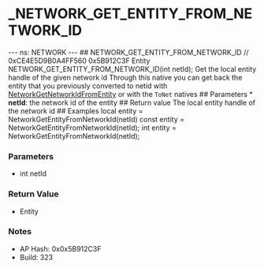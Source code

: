 # _NETWORK_GET_ENTITY_FROM_NETWORK_ID

--- ns: NETWORK --- ## NETWORK_GET_ENTITY_FROM_NETWORK_ID  // 0xCE4E5D9B0A4FF560 0x5B912C3F Entity NETWORK_GET_ENTITY_FROM_NETWORK_ID(int netId); Get the local entity handle of the given network id  Through this native you can get back the entity that you previously converted to netid with [NetworkGetNetworkIdFromEntity](#_0x9E35DAB6) or with the `ToNet` natives  ## Parameters * **netId**: the network id of the entity  ## Return value The local entity handle of the network id  ## Examples local entity = NetworkGetEntityFromNetworkId(netId)  const entity = NetworkGetEntityFromNetworkId(netId);  int entity = NetworkGetEntityFromNetworkId(netId);

### Parameters
* int netId

### Return Value
* Entity

### Notes
* AP Hash: 0x0x5B912C3F
* Build: 323

